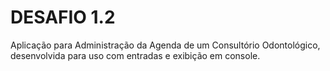 # DESAFIO 1.2 

Aplicação para Administração da Agenda de um Consultório Odontológico, desenvolvida para uso com entradas e exibição em console.
